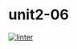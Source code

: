 # unit2-06
[![linter](https://github.com/julieli1/unit2-06/workflows/linter/badge.svg)](https://github.com/marketplace/actions/super-linter)
